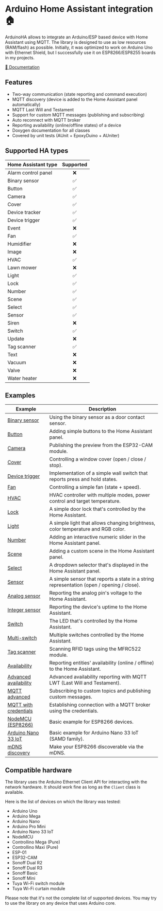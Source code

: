 # Arduino Home Assistant integration 🏠

ArduinoHA allows to integrate an Arduino/ESP based device with Home Assistant using MQTT.
The library is designed to use as low resources (RAM/flash) as possible.
Initially, it was optimized to work on Arduino Uno with Ethernet Shield,
but I successfully use it on ESP8266/ESP8255 boards in my projects.

[📘 Documentation](https://dawidchyrzynski.github.io/arduino-home-assistant/)

## Features

* Two-way communication (state reporting and command execution)
* MQTT discovery (device is added to the Home Assistant panel automatically)
* MQTT Last Will and Testament
* Support for custom MQTT messages (publishing and subscribing)
* Auto reconnect with MQTT broker
* Reporting availability (online/offline states) of a device
* Doxygen documentation for all classes
* Covered by unit tests (AUnit + EpoxyDuino + AUniter)

## Supported HA types

| Home Assistant type | Supported |
| ------------------- | :--------: |
| Alarm control panel |     ❌     |
| Binary sensor       |     ✅     |
| Button              |     ✅     |
| Camera              |     ✅     |
| Cover               |     ✅     |
| Device tracker      |     ✅     |
| Device trigger      |     ✅     |
| Event               |     ❌     |
| Fan                 |     ✅     |
| Humidifier          |     ❌     |
| Image               |     ❌     |
| HVAC                |     ✅     |
| Lawn mower          |     ❌     |
| Light               |     ✅     |
| Lock                |     ✅     |
| Number              |     ✅     |
| Scene               |     ✅     |
| Select              |     ✅     |
| Sensor              |     ✅     |
| Siren               |     ❌     |
| Switch              |     ✅     |
| Update              |     ❌     |
| Tag scanner         |     ✅     |
| Text                |     ❌     |
| Vacuum              |     ❌     |
| Valve               |     ❌     |
| Water heater        |     ❌     |

## Examples

|Example|Description                  |
|-------|-----------------------------|
|[Binary sensor](examples/binary-sensor/binary-sensor.ino)|Using the binary sensor as a door contact sensor.|
|[Button](examples/button/button.ino)|Adding simple buttons to the Home Assistant panel.|
|[Camera](examples/esp32-cam/esp32-cam.ino)|Publishing the preview from the ESP32-CAM module.|
|[Cover](examples/cover/cover.ino)|Controlling a window cover (open / close / stop).|
|[Device trigger](examples/multi-state-button/multi-state-button.ino)|Implementation of a simple wall switch that reports press and hold states.|
|[Fan](examples/fan/fan.ino)|Controlling a simple fan (state + speed).|
|[HVAC](examples/hvac/hvac.ino)|HVAC controller with multiple modes, power control and target temperature.|
|[Lock](examples/lock/lock.ino)|A simple door lock that's controlled by the Home Assistant.|
|[Light](examples/light/light.ino)|A simple light that allows changing brightness, color temperature and RGB color.|
|[Number](examples/number/number.ino)|Adding an interactive numeric slider in the Home Assistant panel.|
|[Scene](examples/scene/scene.ino)|Adding a custom scene in the Home Assistant panel. |
|[Select](examples/select/select.ino)|A dropdown selector that's displayed in the Home Assistant panel.|
|[Sensor](examples/sensor/sensor.ino)|A simple sensor that reports a state in a string representation (open / opening / close).|
|[Analog sensor](examples/sensor-analog/sensor-analog.ino)|Reporting the analog pin's voltage to the Home Assistant.|
|[Integer sensor](examples/sensor-integer/sensor-integer.ino)|Reporting the device's uptime to the Home Assistant.|
|[Switch](examples/led-switch/led-switch.ino)|The LED that's controlled by the Home Assistant.|
|[Multi-switch](examples/multi-switch/multi-switch.ino)|Multiple switches controlled by the Home Assistant.|
|[Tag scanner](examples/tag-scanner/tag-scanner.ino)|Scanning RFID tags using the MFRC522 module.|
|[Availability](examples/availability/availability.ino)|Reporting entities' availability (online / offline) to the Home Assistant.|
|[Advanced availability](examples/advanced-availability/advanced-availability.ino)|Advanced availability reporting with MQTT LWT (Last Will and Testament).|
|[MQTT advanced](examples/mqtt-advanced/mqtt-advanced.ino)|Subscribing to custom topics and publishing custom messages.|
|[MQTT with credentials](examples/mqtt-with-credentials/mqtt-with-credentials.ino)|Establishing connection with a MQTT broker using the credentials. |
|[NodeMCU (ESP8266)](examples/nodemcu/nodemcu.ino)|Basic example for ESP8266 devices.|
|[Arduino Nano 33 IoT](examples/nano33iot/nano33iot.ino)|Basic example for Arduino Nano 33 IoT (SAMD family).|
|[mDNS discovery](examples/mdns/mdns.ino)|Make your ESP8266 discoverable via the mDNS.|

## Compatible hardware

The library uses the Arduino Ethernet Client API for interacting with the network hardware.
It should work fine as long as the `Client` class is available.

Here is the list of devices on which the library was tested:

* Arduino Uno
* Arduino Mega
* Arduino Nano
* Arduino Pro Mini
* Arduino Nano 33 IoT
* NodeMCU
* Controllino Mega (Pure)
* Controllino Maxi (Pure)
* ESP-01
* ESP32-CAM
* Sonoff Dual R2
* Sonoff Dual R3
* Sonoff Basic
* Sonoff Mini
* Tuya Wi-Fi switch module
* Tuya Wi-Fi curtain module

Please note that it's not the complete list of supported devices.
You may try to use the library on any device that uses Arduino core.
